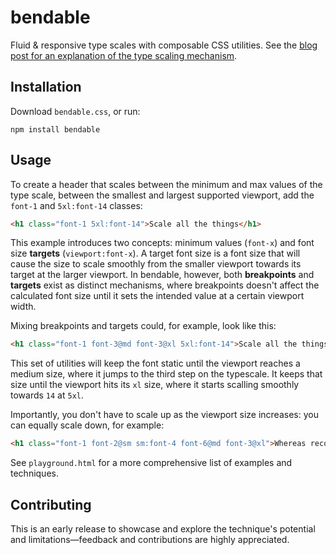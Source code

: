 # bendable
Fluid &amp; responsive type scales with composable CSS utilities. See the [blog post for an explanation of the type scaling mechanism](https://tobiasahlin.com/blog/responsive-fluid-css-type-scales/).

## Installation

Download `bendable.css`, or run:

```
npm install bendable
```

## Usage

To create a header that scales between the minimum and max values of the type scale, between the smallest and largest supported viewport, add the `font-1` and `5xl:font-14` classes:

```html
<h1 class="font-1 5xl:font-14">Scale all the things</h1>
```

This example introduces two concepts: minimum values (`font-x`) and font size **targets** (`viewport:font-x`). A target font size is a font size that will cause the size to scale smoothly from the smaller viewport towards its target at the larger viewport. In bendable, however, both **breakpoints** and **targets** exist as distinct mechanisms, where breakpoints doesn't affect the calculated font size until it sets the intended value at a certain viewport width. 

Mixing breakpoints and targets could, for example, look like this:

```html
<h1 class="font-1 font-3@md font-3@xl 5xl:font-14">Scale all the things</h1>
```

This set of utilities will keep the font static until the viewport reaches a medium size, where it jumps to the third step on the typescale. It keeps that size until the viewport hits its `xl` size, where it starts scalling smoothly towards `14` at `5xl`.

Importantly, you don't have to scale up as the viewport size increases: you can equally scale down, for example:

```html
<h1 class="font-1 font-2@sm sm:font-4 font-6@md font-3@xl">Whereas recognition of the inherent dignity</h1>
```

See `playground.html` for a more comprehensive list of examples and techniques.

## Contributing

This is an early release to showcase and explore the technique's potential and limitations—feedback and contributions are highly appreciated.